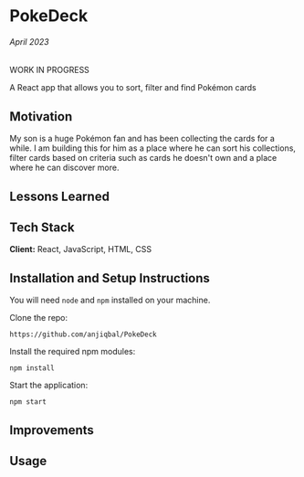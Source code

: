 # PokeDeck

###### April 2023

WORK IN PROGRESS

A React app that allows you to sort, filter and find Pokémon cards

<!-- ## Screenshots

![To do list gif](images/to_do_list.gif) -->

## Motivation

My son is a huge Pokémon fan and has been collecting the cards for a while. I am building this for him as a place where he can sort his collections, filter cards based on criteria such as cards he doesn't own and a place where he can discover more.

## Lessons Learned

## Tech Stack

**Client:** React, JavaScript, HTML, CSS

## Installation and Setup Instructions

You will need `node` and `npm` installed on your machine.

Clone the repo:

`https://github.com/anjiqbal/PokeDeck`

Install the required npm modules:

`npm install`

Start the application:

`npm start`

## Improvements

## Usage
